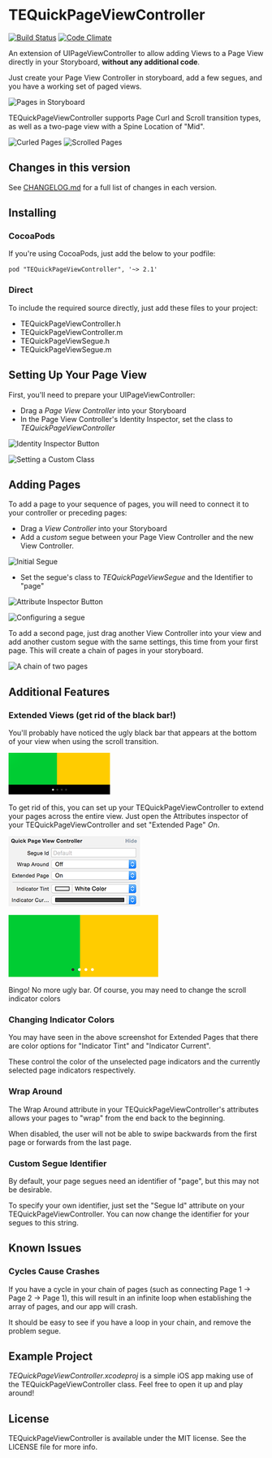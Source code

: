 # TEQuickPageViewController

[![Build Status](https://travis-ci.org/theothertomelliott/TEQuickPageViewController.svg?branch=master)](https://travis-ci.org/theothertomelliott/TEQuickPageViewController) [![Code Climate](https://codeclimate.com/github/theothertomelliott/TEQuickPageViewController/badges/gpa.svg)](https://codeclimate.com/github/theothertomelliott/TEQuickPageViewController)

An extension of UIPageViewController to allow adding Views to a Page View directly in your Storyboard, **without any additional code**.

Just create your Page View Controller in storyboard, add a few segues, and you have a working set of paged views.

![Pages in Storyboard](Screenshots/storyboard-example.png)

TEQuickPageViewController supports Page Curl and Scroll transition types, as well as a two-page view with a Spine Location of "Mid".

![Curled Pages](Screenshots/curl-example.png)
![Scrolled Pages](Screenshots/scroll-example.png)

## Changes in this version

See [CHANGELOG.md](CHANGELOG.md) for a full list of changes in each version.

## Installing

### CocoaPods

If you're using CocoaPods, just add the below to your podfile:

    pod "TEQuickPageViewController", '~> 2.1'

### Direct

To include the required source directly, just add these files to your project:

* TEQuickPageViewController.h
* TEQuickPageViewController.m
* TEQuickPageViewSegue.h
* TEQuickPageViewSegue.m

## Setting Up Your Page View

First, you'll need to prepare your UIPageViewController:

* Drag a *Page View Controller* into your Storyboard
* In the Page View Controller's Identity Inspector, set the class to *TEQuickPageViewController*

![Identity Inspector Button](Screenshots/identityinspector.png)

![Setting a Custom Class](Screenshots/2-setclass.png)

## Adding Pages

To add a page to your sequence of pages, you will need to connect it to your controller or preceding pages:

* Drag a *View Controller* into your Storyboard
* Add a *custom* segue between your Page View Controller and the new View Controller.

![Initial Segue](Screenshots/customsegue1.png)

* Set the segue's class to *TEQuickPageViewSegue* and the Identifier to "page"

![Attribute Inspector Button](Screenshots/3-attributeinspector.png)

![Configuring a segue](Screenshots/page-storyboard.png)

To add a second page, just drag another View Controller into your view and add another custom segue with the same settings, this time from your first page. This will create a chain of pages in your storyboard.

![A chain of two pages](Screenshots/twopagechain.png)

## Additional Features

### Extended Views (get rid of the black bar!)

You'll probably have noticed the ugly black bar that appears at the bottom of your view when using the scroll transition.

![The Ugly Black Bar](Screenshots/uglybar.png)

To get rid of this, you can set up your TEQuickPageViewController to extend your pages across the entire view. Just open the Attributes inspector of your TEQuickPageViewController and set "Extended Page" *On*.

![The Ugly Black Bar](Screenshots/extendedpage.png)

![The Ugly Black Bar](Screenshots/nouglybar.png)

Bingo! No more ugly bar. Of course, you may need to change the scroll indicator colors

### Changing Indicator Colors

You may have seen in the above screenshot for Extended Pages that there are color options for "Indicator Tint" and "Indicator Current".

These control the color of the unselected page indicators and the currently selected page indicators respectively.

### Wrap Around

The Wrap Around attribute in your TEQuickPageViewController's attributes allows your pages to "wrap" from the end back to the beginning.

When disabled, the user will not be able to swipe backwards from the first page or forwards from the last page.

### Custom Segue Identifier

By default, your page segues need an identifier of "page", but this may not be desirable.

To specify your own identifier, just set the "Segue Id" attribute on your TEQuickPageViewController. You can now change the identifier for your segues to this string.

## Known Issues

### Cycles Cause Crashes

If you have a cycle in your chain of pages (such as connecting Page 1 -> Page 2 -> Page 1), this will result in an infinite loop when establishing the array of pages, and our app will crash.

It should be easy to see if you have a loop in your chain, and remove the problem segue.

## Example Project

*TEQuickPageViewController.xcodeproj* is a simple iOS app making use of the TEQuickPageViewController class. Feel free to open it up and play around!

## License

TEQuickPageViewController is available under the MIT license. See the LICENSE file for more info.
